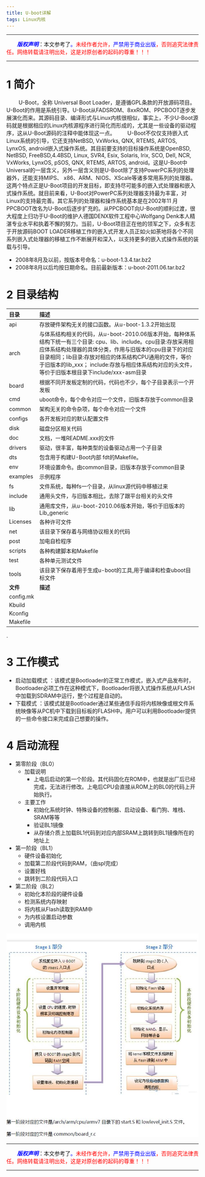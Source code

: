 ```yaml
---
title: U-boot详解
tags: Linux内核
---
```


------

&emsp;&emsp;<font color=blue>**_版权声明_**</font>：本文参考了<font color=blue>。</font><font color=red>未经作者允许，<font color=blue>严禁用于商业出版</font>，否则追究法律责任。网络转载请注明出处，这是对原创者的起码的尊重！！！</font>

------

# 1  简介
&emsp;&emsp; U-Boot，全称 Universal Boot Loader，是遵循GPL条款的开放源码项目。U-Boot的作用是系统引导。U-Boot从FADSROM、8xxROM、PPCBOOT逐步发展演化而来。其源码目录、编译形式与Linux内核很相似，事实上，不少U-Boot源码就是根据相应的Linux内核源程序进行简化而形成的，尤其是一些设备的驱动程序，这从U-Boot源码的注释中能体现这一点。
 &emsp;&emsp;U-Boot不仅仅支持嵌入式Linux系统的引导，它还支持NetBSD, VxWorks, QNX, RTEMS, ARTOS, LynxOS, android嵌入式操作系统。其目前要支持的目标操作系统是OpenBSD, NetBSD, FreeBSD,4.4BSD, Linux, SVR4, Esix, Solaris, Irix, SCO, Dell, NCR, VxWorks, LynxOS, pSOS, QNX, RTEMS, ARTOS, android。这是U-Boot中Universal的一层含义，另外一层含义则是U-Boot除了支持PowerPC系列的处理器外，还能支持MIPS、 x86、ARM、NIOS、XScale等诸多常用系列的处理器。这两个特点正是U-Boot项目的开发目标，即支持尽可能多的嵌入式处理器和嵌入式操作系统。就目前来看，U-Boot对PowerPC系列处理器支持最为丰富，对Linux的支持最完善。其它系列的处理器和操作系统基本是在2002年11 月PPCBOOT改名为U-Boot后逐步扩充的。从PPCBOOT向U-Boot的顺利过渡，很大程度上归功于U-Boot的维护人德国DENX软件工程中心Wolfgang Denk本人精湛专业水平和执着不懈的努力。当前，U-Boot项目正在他的领军之下，众多有志于开放源码BOOT LOADER移植工作的嵌入式开发人员正如火如荼地将各个不同系列嵌入式处理器的移植工作不断展开和深入，以支持更多的嵌入式操作系统的装载与引导。


* 2008年8月及以前，按版本号命名：u-boot-1.3.4.tar.bz2
* 2008年8月以后均按日期命名。目前最新版本：u-boot-2011.06.tar.bz2
# 2 目录结构
| 目录|描述|
|:--|:--|
|api|存放硬件架构无关的接口函数。从u-boot-1.3.2开始出现|
|arch | 与体系结构相关的代码，从u-boot-2010.06版本开始，每种体系结构下统一有三个目录: cpu、lib、include。cpu目录:存放采用相应体系结构处理器的具体分类，作用与旧版本的cpu目录下的对应目录相同；lib目录:存放对相应的体系结构CPU通用的文件，等价于旧版本的lib_xxx； include:存放与相应体系结构对应的头文件，等价于旧版本根目录下include/xxx-asm目录
| board  |  根据不同开发板定制的代码，代码也不少，每个子目录表示一个开发板
|cmd| uboot命令，每个命令对应一个文件，旧版本存放于common目录
|common|  架构无关的命令杂项，每个命令对应一个文件
|configs|		各开发板对应的默认配置文件
| disk   |  磁盘分区相关代码
| doc   | 文档，一堆README.xxx的文件
| drivers  | 驱动，很丰富，每种类型的设备驱动占用一个子目录
|dts|包含用于构建U-Boot内部 fdt的Makefile。
|env| 环境设置命令。由common目录，旧版本存放于common目录
| examples|  示例程序
| fs  | 文件系统，每种fs一个目录，从linux源代码中移植过来
| include  |通用头文件，与旧版本相比，去除了跟平台相关的头文件
|lib  |  通用库文件，从u-boot-2010.06版本开始，等价于旧版本的Lib_generic
|Licenses|各种许可文件
|net |  该目录下保存着与网络协议相关的代码
|post|加电自检程序
|scripts|各种构建脚本和Makefile
|test|各种单元测试文件
|tools  | 该目录下保存着用于生成u-boot的工具,用于编译和检查uboot目标文件
|**文件**|**描述**
| config.mk|
|  Kbuild|
|Kconfig |
|Makefile|  

.

# 3 工作模式
* 启动加载模式 ：该模式是Bootloader的正常工作模式，嵌入式产品发布时，Bootloader必项工作在这种模式下，Bootloader将嵌入式操作系统从FLASH中加载到SDRAM中运行，整个过程是自动的。 
* 下载模式 ：该模式就是Bootloader通过某些通信手段将内核映像或根文件系统映像等从PC机中下载到目标板的FLASH中。用户可以利用Bootloader提供的一些命令接口来完成自己想要的操作。


# 4 启动流程
* 第零阶段（BL0）
	*  加载说明
		*  上电后启动的第一个阶段。其代码固化在ROM中，也就是出厂后已经完成，无法进行修改。上电后CPU会直接从ROM上的BL0的代码上开始执行。
	* 主要工作
		*  初始化系统时钟、特殊设备的控制器、启动设备、看门狗、堆栈、SRAM等等
		*  验证BL1镜像
		*  从存储介质上加载BL1代码到对应内部SRAM上跳转到BL1镜像所在的地址上
* 第一阶段（BL1）
	 * 硬件设备初始化
	 * 加载第二阶段代码到RAM，（由spl完成） 
	 * 设置好栈
	 * 跳转到二阶段代码入口
* 第二阶段（BL2）
	 * 初始化本阶段的硬件设备
	 * 检测系统内存映射
	 * 将内核从Flash读取到RAM中
	 * 为内核设置启动参数
	 * 调用内核

![1](https://www.github.com/liao20081228/blog/raw/master/图片/U-boot/1.JPG)

 

 

 


------

&emsp;&emsp;<font color=blue>**_版权声明_**</font>：本文参考了<font color=blue>。</font><font color=red>未经作者允许，<font color=blue>严禁用于商业出版</font>，否则追究法律责任。网络转载请注明出处，这是对原创者的起码的尊重！！！</font>

------
